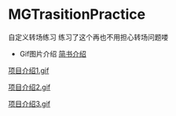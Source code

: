 # MGTrasitionPractice
自定义转场练习 练习了这个再也不用担心转场问题喽
- Gif图片介绍
[简书介绍](http://www.jianshu.com/p/928a53e53ebb)

[项目介绍1.gif](http://upload-images.jianshu.io/upload_images/1429890-b20cfd5e2aed1aac.gif?imageMogr2/auto-orient/strip)

[项目介绍2.gif](http://upload-images.jianshu.io/upload_images/1429890-b20cfd5e2aed1aac.gif?imageMogr2/auto-orient/strip)

[项目介绍3.gif](http://upload-images.jianshu.io/upload_images/1429890-db65965fb55e23ed.gif?imageMogr2/auto-orient/strip)
